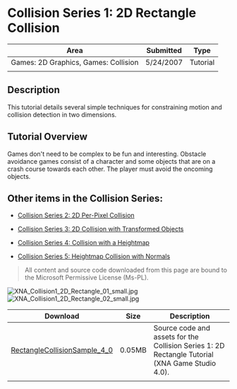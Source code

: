 # Collision Series 1: 2D Rectangle Collision

|Area|Submitted|Type|
|-|-|-|
Games: 2D Graphics, Games: Collision|5/24/2007|Tutorial
||||

## Description

This tutorial details several simple techniques for constraining motion and collision detection in two dimensions.

## Tutorial Overview

Games don't need to be complex to be fun and interesting. Obstacle avoidance games consist of a character and some objects that are on a crash course towards each other. The player must avoid the oncoming objects.

## Other items in the Collision Series:

* [Collision Series 2: 2D Per-Pixel Collision](https://github.com/simondarksidej/XNAGameStudio/wiki/Collision_Series_2_2D_Per-Pixel_Collision)

* [Collision Series 3: 2D Collision with Transformed Objects](https://github.com/simondarksidej/XNAGameStudio/wiki/Collision_Series_3_2D_Collision_with_Transformed_Objects)

* [Collision Series 4: Collision with a Heightmap](https://github.com/simondarksidej/XNAGameStudio/wiki/Collision_Series_4_Collision_with_a_Heightmap)

* [Collision Series 5: Heightmap Collision with Normals](https://github.com/simondarksidej/XNAGameStudio/wiki/Collision_Series_5_Heightmap_Collision_with_Normals)

> All content and source code downloaded from this page are bound to the Microsoft Permissive License (Ms-PL).

![XNA_Collision1_2D_Rectangle_01_small.jpg](https://github.com/simondarksidej/XNAGameStudio/blob/master/Images/XNA_Collision1_2D_Rectangle_01_small.jpg?raw=true)
![XNA_Collision1_2D_Rectangle_02_small.jpg](https://github.com/simondarksidej/XNAGameStudio/blob/master/Images/XNA_Collision1_2D_Rectangle_02_small.jpg?raw=true)

Download | Size | Description
---|---|---|
[RectangleCollisionSample_4_0](https://github.com/simondarksidej/XNAGameStudio/tree/master/Samples/RectangleCollisionSample_4_0) | 0.05MB | Source code and assets for the Collision Series 1: 2D Rectangle Tutorial (XNA Game Studio 4.0).
||||
